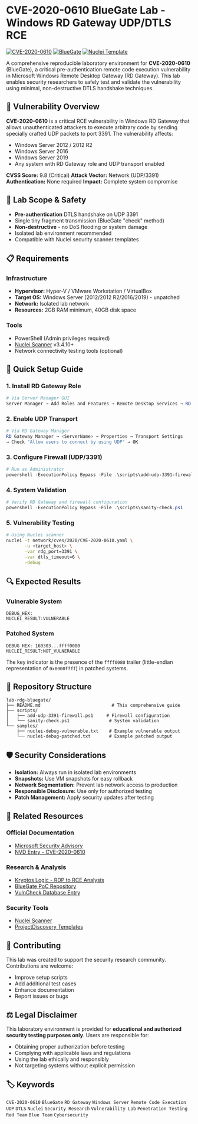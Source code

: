 # CVE-2020-0610 BlueGate Lab - Windows RD Gateway UDP/DTLS RCE

[![CVE-2020-0610](https://img.shields.io/badge/CVE--2020--0610-Critical-red)](https://nvd.nist.gov/vuln/detail/CVE-2020-0610)
[![BlueGate](https://img.shields.io/badge/BlueGate-PoC-orange)](https://gitlab.com/ind3p3nd3nt/BlueGate)
[![Nuclei Template](https://img.shields.io/badge/Nuclei-Template-blue)](https://github.com/projectdiscovery/nuclei-templates)

A comprehensive reproducible laboratory environment for **CVE-2020-0610** (BlueGate), a critical pre-authentication remote code execution vulnerability in Microsoft Windows Remote Desktop Gateway (RD Gateway). This lab enables security researchers to safely test and validate the vulnerability using minimal, non-destructive DTLS handshake techniques.

## 🎯 Vulnerability Overview

**CVE-2020-0610** is a critical RCE vulnerability in Windows RD Gateway that allows unauthenticated attackers to execute arbitrary code by sending specially crafted UDP packets to port 3391. The vulnerability affects:

- Windows Server 2012 / 2012 R2
- Windows Server 2016
- Windows Server 2019
- Any system with RD Gateway role and UDP transport enabled

**CVSS Score:** 9.8 (Critical)
**Attack Vector:** Network (UDP/3391)
**Authentication:** None required
**Impact:** Complete system compromise

## 🔬 Lab Scope & Safety

- **Pre-authentication** DTLS handshake on UDP 3391
- Single tiny fragment transmission (BlueGate "check" method)
- **Non-destructive** - no DoS flooding or system damage
- Isolated lab environment recommended
- Compatible with Nuclei security scanner templates

## 📋 Requirements

### Infrastructure

- **Hypervisor:** Hyper-V / VMware Workstation / VirtualBox
- **Target OS:** Windows Server (2012/2012 R2/2016/2019) - unpatched
- **Network:** Isolated lab network
- **Resources:** 2GB RAM minimum, 40GB disk space

### Tools

- PowerShell (Admin privileges required)
- [Nuclei Scanner](https://github.com/projectdiscovery/nuclei) v3.4.10+
- Network connectivity testing tools (optional)

## 🚀 Quick Setup Guide

### 1. Install RD Gateway Role

```powershell
# Via Server Manager GUI
Server Manager → Add Roles and Features → Remote Desktop Services → RD Gateway
```

### 2. Enable UDP Transport

```powershell
# Via RD Gateway Manager
RD Gateway Manager → <ServerName> → Properties → Transport Settings
→ Check "Allow users to connect by using UDP" → OK
```

### 3. Configure Firewall (UDP/3391)

```powershell
# Run as Administrator
powershell -ExecutionPolicy Bypass -File .\scripts\add-udp-3391-firewall.ps1
```

### 4. System Validation

```powershell
# Verify RD Gateway and firewall configuration
powershell -ExecutionPolicy Bypass -File .\scripts\sanity-check.ps1
```

### 5. Vulnerability Testing

```bash
# Using Nuclei scanner
nuclei -t network/cves/2020/CVE-2020-0610.yaml \
       -u <target_host> \
       -var rdg_port=3391 \
       -var dtls_timeout=6 \
       -debug
```

## 🔍 Expected Results

### Vulnerable System

```
DEBUG_HEX:
NUCLEI_RESULT:VULNERABLE
```

### Patched System

```
DEBUG_HEX: 160303...ffff0080
NUCLEI_RESULT:NOT_VULNERABLE
```

The key indicator is the presence of the `ffff0080` trailer (little-endian representation of `0x8000ffff`) in patched systems.

## 📁 Repository Structure

```
lab-rdg-bluegate/
├── README.md                           # This comprehensive guide
├── scripts/
│   ├── add-udp-3391-firewall.ps1     # Firewall configuration
│   └── sanity-check.ps1               # System validation
└── samples/
    ├── nuclei-debug-vulnerable.txt    # Example vulnerable output
    └── nuclei-debug-patched.txt       # Example patched output
```

## 🛡️ Security Considerations

- **Isolation:** Always run in isolated lab environments
- **Snapshots:** Use VM snapshots for easy rollback
- **Network Segmentation:** Prevent lab network access to production
- **Responsible Disclosure:** Use only for authorized testing
- **Patch Management:** Apply security updates after testing

## 🔗 Related Resources

### Official Documentation

- [Microsoft Security Advisory](https://msrc.microsoft.com/update-guide/vulnerability/CVE-2020-0610)
- [NVD Entry - CVE-2020-0610](https://nvd.nist.gov/vuln/detail/CVE-2020-0610)

### Research & Analysis

- [Kryptos Logic - RDP to RCE Analysis](https://www.kryptoslogic.com/blog/2020/01/rdp-to-rce-when-fragmentation-goes-wrong/)
- [BlueGate PoC Repository](https://gitlab.com/ind3p3nd3nt/BlueGate)
- [VulnCheck Database Entry](https://vulncheck.com/xdb/3a3f10478ff3)

### Security Tools

- [Nuclei Scanner](https://github.com/projectdiscovery/nuclei)
- [ProjectDiscovery Templates](https://github.com/projectdiscovery/nuclei-templates)

## 🤝 Contributing

This lab was created to support the security research community. Contributions are welcome:

- Improve setup scripts
- Add additional test cases
- Enhance documentation
- Report issues or bugs

## ⚖️ Legal Disclaimer

This laboratory environment is provided for **educational and authorized security testing purposes only**. Users are responsible for:

- Obtaining proper authorization before testing
- Complying with applicable laws and regulations
- Using the lab ethically and responsibly
- Not targeting systems without explicit permission

## 🏷️ Keywords

`CVE-2020-0610` `BlueGate` `RD Gateway` `Windows Server` `Remote Code Execution` `UDP` `DTLS` `Nuclei` `Security Research` `Vulnerability Lab` `Penetration Testing` `Red Team` `Blue Team` `Cybersecurity`
